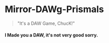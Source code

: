 # Mirror-DAWg-Prismals

> "It's a DAW Game, ChucK!"

#### I Made you a DAW, it's not very good sorry.
